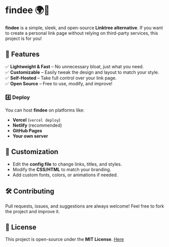 # findee 🌍🔗  

**findee** is a simple, sleek, and open-source **Linktree alternative**. If you want to create a personal link page without relying on third-party services, this project is for you!  

## 🚀 Features  
✅ **Lightweight & Fast** – No unnecessary bloat, just what you need.  
✅ **Customizable** – Easily tweak the design and layout to match your style.  
✅ **Self-Hosted** – Take full control over your link page.  
✅ **Open Source** – Free to use, modify, and improve!  

### 4️⃣ Deploy  
You can host **findee** on platforms like:  
- **Vercel** (`vercel deploy`)  
- **Netlify** (recommended)  
- **GitHub Pages**  
- **Your own server**  

## 🎨 Customization  
- Edit the **config file** to change links, titles, and styles.  
- Modify the **CSS/HTML** to match your branding.  
- Add custom fonts, colors, or animations if needed.  

## 🛠 Contributing  
Pull requests, issues, and suggestions are always welcome! Feel free to fork the project and improve it.  

## 📜 License  
This project is open-source under the **MIT License**. [Here](https://github.com/alfredsaveron/findee/blob/main/LICENSE.md)
